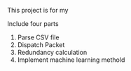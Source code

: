 This project is for my 

Include four parts
1. Parse CSV file
2. Dispatch Packet
3. Redundancy calculation
4. Implement machine learning methold